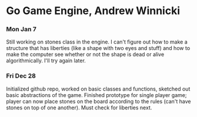 # Go Game Engine, Andrew Winnicki

### Mon Jan 7
Still working on stones class in the engine. I can't figure out how to make a structure that has liberties (like a shape with two eyes and stuff) and how to make the computer see whether or not the shape is dead or alive algorithmically. I'll try again later.

### Fri Dec 28
Initialized github repo, worked on basic classes and functions, sketched out basic abstractions of the game. Finished prototype for single player game; player can now place stones on the board according to the rules (can't have stones on top of one another). Must check for liberties next.
